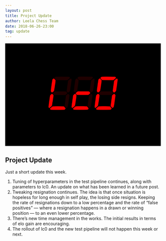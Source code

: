 ```yaml
---
layout: post
title: Project Update
author: Leela Chess Team
date: 2018-06-26-23:00
tag: update
---
```

![logo](https://raw.githubusercontent.com/dkappe/dkappe.github.io/master/public/images/logo.png)

## Project Update

Just a short update this week.

1. Tuning of hyperparameters in the test pipeline continues, along with parameters to lc0. An update on what has been learned in a future post.
2. Tweaking resignation continues. The idea is that once situation is hopeless for long enough in self play, the losing side resigns. Keeping the rate of resignations down to a low percentage and the rate of “false positives” — where a resignation happens in a drawn or winning position — to an even lower percentage.
3. There’s new time management in the works. The initial results in terms of elo gain are encouraging.
4. The rollout of lc0 and the new test pipeline will not happen this week or next.

